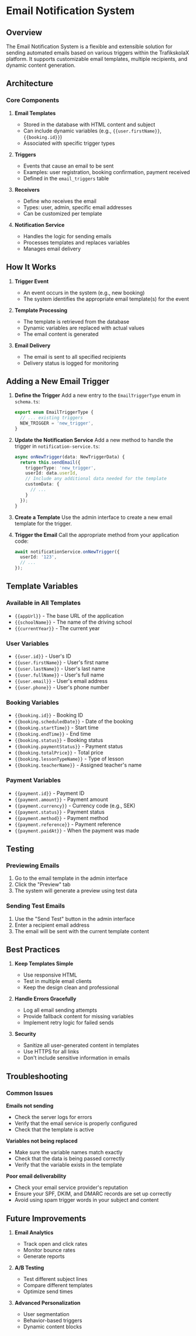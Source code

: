 # Email Notification System

## Overview
The Email Notification System is a flexible and extensible solution for sending automated emails based on various triggers within the TrafikskolaX platform. It supports customizable email templates, multiple recipients, and dynamic content generation.

## Architecture

### Core Components

1. **Email Templates**
   - Stored in the database with HTML content and subject
   - Can include dynamic variables (e.g., `{{user.firstName}}`, `{{booking.id}}`)
   - Associated with specific trigger types

2. **Triggers**
   - Events that cause an email to be sent
   - Examples: user registration, booking confirmation, payment received
   - Defined in the `email_triggers` table

3. **Receivers**
   - Define who receives the email
   - Types: user, admin, specific email addresses
   - Can be customized per template

4. **Notification Service**
   - Handles the logic for sending emails
   - Processes templates and replaces variables
   - Manages email delivery

## How It Works

1. **Trigger Event**
   - An event occurs in the system (e.g., new booking)
   - The system identifies the appropriate email template(s) for the event

2. **Template Processing**
   - The template is retrieved from the database
   - Dynamic variables are replaced with actual values
   - The email content is generated

3. **Email Delivery**
   - The email is sent to all specified recipients
   - Delivery status is logged for monitoring

## Adding a New Email Trigger

1. **Define the Trigger**
   Add a new entry to the `EmailTriggerType` enum in `schema.ts`:
   ```typescript
   export enum EmailTriggerType {
     // ... existing triggers
     NEW_TRIGGER = 'new_trigger',
   }
   ```

2. **Update the Notification Service**
   Add a new method to handle the trigger in `notification-service.ts`:
   ```typescript
   async onNewTrigger(data: NewTriggerData) {
     return this.sendEmail({
       triggerType: 'new_trigger',
       userId: data.userId,
       // Include any additional data needed for the template
       customData: {
         // ...
       }
     });
   }
   ```

3. **Create a Template**
   Use the admin interface to create a new email template for the trigger.

4. **Trigger the Email**
   Call the appropriate method from your application code:
   ```typescript
   await notificationService.onNewTrigger({
     userId: '123',
     // ...
   });
   ```

## Template Variables

### Available in All Templates
- `{{appUrl}}` - The base URL of the application
- `{{schoolName}}` - The name of the driving school
- `{{currentYear}}` - The current year

### User Variables
- `{{user.id}}` - User's ID
- `{{user.firstName}}` - User's first name
- `{{user.lastName}}` - User's last name
- `{{user.fullName}}` - User's full name
- `{{user.email}}` - User's email address
- `{{user.phone}}` - User's phone number

### Booking Variables
- `{{booking.id}}` - Booking ID
- `{{booking.scheduledDate}}` - Date of the booking
- `{{booking.startTime}}` - Start time
- `{{booking.endTime}}` - End time
- `{{booking.status}}` - Booking status
- `{{booking.paymentStatus}}` - Payment status
- `{{booking.totalPrice}}` - Total price
- `{{booking.lessonTypeName}}` - Type of lesson
- `{{booking.teacherName}}` - Assigned teacher's name

### Payment Variables
- `{{payment.id}}` - Payment ID
- `{{payment.amount}}` - Payment amount
- `{{payment.currency}}` - Currency code (e.g., SEK)
- `{{payment.status}}` - Payment status
- `{{payment.method}}` - Payment method
- `{{payment.reference}}` - Payment reference
- `{{payment.paidAt}}` - When the payment was made

## Testing

### Previewing Emails
1. Go to the email template in the admin interface
2. Click the "Preview" tab
3. The system will generate a preview using test data

### Sending Test Emails
1. Use the "Send Test" button in the admin interface
2. Enter a recipient email address
3. The email will be sent with the current template content

## Best Practices

1. **Keep Templates Simple**
   - Use responsive HTML
   - Test in multiple email clients
   - Keep the design clean and professional

2. **Handle Errors Gracefully**
   - Log all email sending attempts
   - Provide fallback content for missing variables
   - Implement retry logic for failed sends

3. **Security**
   - Sanitize all user-generated content in templates
   - Use HTTPS for all links
   - Don't include sensitive information in emails

## Troubleshooting

### Common Issues

**Emails not sending**
- Check the server logs for errors
- Verify that the email service is properly configured
- Check that the template is active

**Variables not being replaced**
- Make sure the variable names match exactly
- Check that the data is being passed correctly
- Verify that the variable exists in the template

**Poor email deliverability**
- Check your email service provider's reputation
- Ensure your SPF, DKIM, and DMARC records are set up correctly
- Avoid using spam trigger words in your subject and content

## Future Improvements

1. **Email Analytics**
   - Track open and click rates
   - Monitor bounce rates
   - Generate reports

2. **A/B Testing**
   - Test different subject lines
   - Compare different templates
   - Optimize send times

3. **Advanced Personalization**
   - User segmentation
   - Behavior-based triggers
   - Dynamic content blocks
